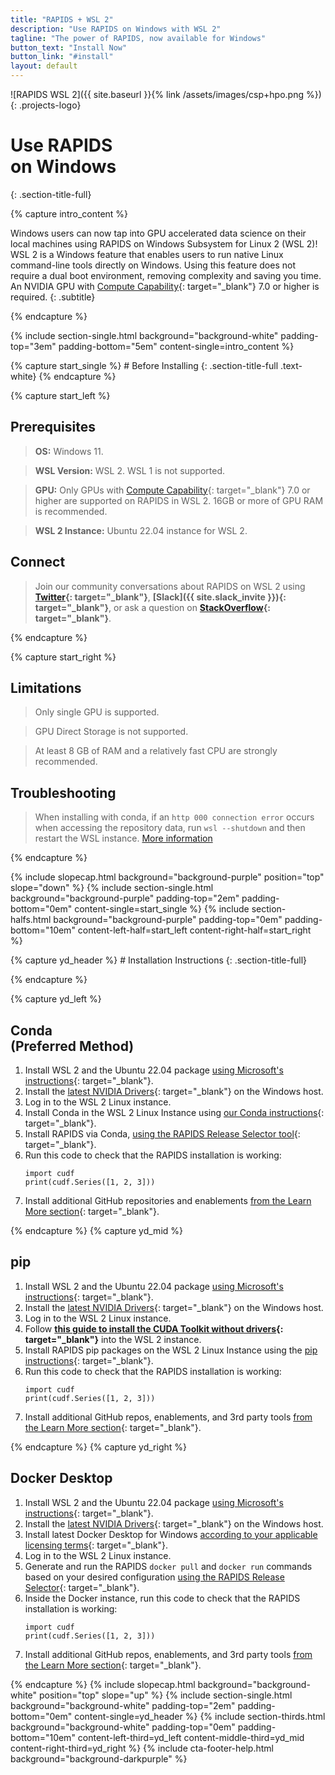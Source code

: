 ```yaml
---
title: "RAPIDS + WSL 2"
description: "Use RAPIDS on Windows with WSL 2"
tagline: "The power of RAPIDS, now available for Windows"
button_text: "Install Now"
button_link: "#install"
layout: default
---
```


![RAPIDS WSL 2]({{ site.baseurl }}{% link /assets/images/csp+hpo.png %}){: .projects-logo}


# Use RAPIDS <br> on Windows
{: .section-title-full}

{% capture intro_content %}

Windows users can now tap into GPU accelerated data science on their local machines using RAPIDS on Windows Subsystem for Linux 2 (WSL 2)! WSL 2 is a Windows feature that enables users to run native Linux command-line tools directly on Windows. Using this feature does not require a dual boot environment, removing complexity and saving you time. An NVIDIA GPU with [Compute Capability](https://developer.nvidia.com/cuda-gpus){: target="_blank"} 7.0 or higher is required.
{: .subtitle}

{% endcapture %}

{% include section-single.html
    background="background-white"
    padding-top="3em" padding-bottom="5em"
    content-single=intro_content
%}

<div id="prereqs"></div>
{% capture start_single %}
# Before Installing
{: .section-title-full .text-white}
{% endcapture %}

{% capture start_left %}
## <i class="fas fa-check"></i> Prerequisites

> <i class="fas fa-desktop text-white"></i> **OS:** Windows 11.

> <i class="fas fa-info-circle text-white"></i> **WSL Version:** WSL 2. WSL 1 is not supported.

> <i class="fas fa-microchip text-white"></i> **GPU:** Only GPUs with [Compute Capability](https://developer.nvidia.com/cuda-gpus){: target="_blank"} 7.0 or higher are supported on RAPIDS in WSL 2. 16GB or more of GPU RAM is recommended.

> <i class="fas fa-download text-white"></i> **WSL 2 Instance:** Ubuntu 22.04 instance for WSL 2.

## <i class="far fa-comments text-white"></i> Connect
> Join our community conversations about RAPIDS on WSL 2 using **[Twitter](https://twitter.com/rapidsai){: target="_blank"}**, **[Slack]({{ site.slack_invite }}){: target="_blank"}**, or ask a question on **[StackOverflow](https://stackoverflow.com/tags/rapids){: target="_blank"}**.

{% endcapture %}

{% capture start_right %}
## <i class="fad fa-terminal"></i> Limitations

> <i class="fas fa-info-circle text-white"></i> Only single GPU is supported.

> <i class="fas fa-info-circle text-white"></i> GPU Direct Storage is not supported.

> <i class="fas fa-info-circle text-white"></i> At least 8 GB of RAM and a relatively fast CPU are strongly recommended.

## <i class="fa-solid fa-screwdriver-wrench"></i> Troubleshooting

> When installing with conda, if an `http 000 connection error` occurs when accessing the repository data, run `wsl --shutdown` and then restart the WSL instance. [More information](https://stackoverflow.com/questions/67923183/miniconda-on-wsl2-ubuntu-20-04-fails-with-condahttperror-http-000-connection)

{% endcapture %}

{% include slopecap.html
    background="background-purple"
    position="top"
    slope="down"
%}
{% include section-single.html
    background="background-purple"
    padding-top="2em" padding-bottom="0em"
    content-single=start_single
%}
{% include section-halfs.html
    background="background-purple"
    padding-top="0em" padding-bottom="10em"
    content-left-half=start_left
    content-right-half=start_right
%}
<div id="install"></div>
{% capture yd_header %}
# Installation Instructions
{: .section-title-full}

{% endcapture %}

{% capture yd_left %}
## <i class="fas fa-laptop-code"></i> Conda <br>(Preferred Method)

1. Install WSL 2 and the Ubuntu 22.04 package [using Microsoft's instructions](https://docs.microsoft.com/en-us/windows/wsl/install){: target="_blank"}.
2. Install the [latest NVIDIA Drivers](https://www.nvidia.com/download/index.aspx){: target="_blank"} on the Windows host.
3. Log in to the WSL 2 Linux instance.
4. Install Conda in the WSL 2 Linux Instance using [our Conda instructions](https://rapids.ai/start.html#environment){: target="_blank"}.
5. Install RAPIDS via Conda, [using the RAPIDS Release Selector tool](https://rapids.ai/start.html#get-rapids){: target="_blank"}.
6. Run this code to check that the RAPIDS installation is working:
	```
	import cudf
	print(cudf.Series([1, 2, 3]))
	```
7. Install additional GitHub repositories and enablements [from the Learn More section](https://rapids.ai/start.html#next-steps){: target="_blank"}.

{% endcapture %}
{% capture yd_mid %}
## <i class="fab fa-python text-purple"></i> pip

1. Install WSL 2 and the Ubuntu 22.04 package [using Microsoft's instructions](https://docs.microsoft.com/en-us/windows/wsl/install){: target="_blank"}.
2. Install the [latest NVIDIA Drivers](https://www.nvidia.com/download/index.aspx){: target="_blank"} on the Windows host.
3. Log in to the WSL 2 Linux instance.
4. Follow **[this guide to install the CUDA Toolkit without drivers](https://docs.nvidia.com/cuda/wsl-user-guide/index.html#cuda-support-for-wsl2){: target="_blank"}** into the WSL 2 instance.
5. Install RAPIDS pip packages on the WSL 2 Linux Instance using the [pip instructions](https://rapids.ai/pip.html#install){: target="_blank"}.
6. Run this code to check that the RAPIDS installation is working:
	```
	import cudf
	print(cudf.Series([1, 2, 3]))
	```
7. Install additional GitHub repos, enablements, and 3rd party tools [from the Learn More section](https://rapids.ai/start.html#next-steps){: target="_blank"}.

{% endcapture %}
{% capture yd_right %}
## <i class="fab fa-docker text-purple"></i> Docker Desktop

1. Install WSL 2 and the Ubuntu 22.04 package [using Microsoft's instructions](https://docs.microsoft.com/en-us/windows/wsl/install){: target="_blank"}.
2. Install the [latest NVIDIA Drivers](https://www.nvidia.com/download/index.aspx){: target="_blank"} on the Windows host.
3. Install latest Docker Desktop for Windows [according to your applicable licensing terms](https://docs.docker.com/desktop/install/windows-install/){: target="_blank"}.
4. Log in to the WSL 2 Linux instance.
5. Generate and run the RAPIDS `docker pull` and `docker run` commands based on your desired configuration [using the RAPIDS Release Selector](https://rapids.ai/start.html#get-rapids){: target="_blank"}.
6. Inside the Docker instance, run this code to check that the RAPIDS installation is working:
	```
	import cudf
	print(cudf.Series([1, 2, 3]))
	```
7. Install additional GitHub repos, enablements, and 3rd party tools [from the Learn More section](https://rapids.ai/start.html#next-steps){: target="_blank"}.

{% endcapture %}
{% include slopecap.html
    background="background-white"
    position="top"
    slope="up"
%}
{% include section-single.html
    background="background-white"
    padding-top="2em" padding-bottom="0em"
    content-single=yd_header
%}
{% include section-thirds.html
    background="background-white"
    padding-top="0em" padding-bottom="10em"
    content-left-third=yd_left
    content-middle-third=yd_mid
    content-right-third=yd_right
%}
{% include cta-footer-help.html
   background="background-darkpurple"
%}
